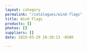 ```yaml
---
layout: category
permalink: "/catalogues/wind-flags"
title: Wind Flags
products: []
photos: []
suppliers: []
date: 2019-03-29 18:20:13 -0500

---
```

